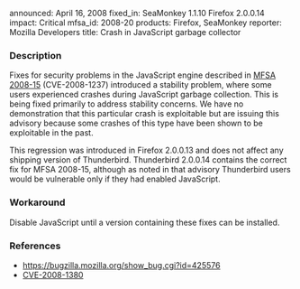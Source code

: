 announced: April 16, 2008
fixed_in: SeaMonkey 1.1.10
          Firefox 2.0.0.14
impact: Critical
mfsa_id: 2008-20
products: Firefox, SeaMonkey
reporter: Mozilla Developers
title: Crash in JavaScript garbage collector

<h3>Description</h3>

<p>Fixes for security problems in the JavaScript engine described in 
<a href="http://www.mozilla.org/security/announce/2008/mfsa2008-15.html">
MFSA 2008-15</a> (CVE-2008-1237) introduced a stability problem, where some
users experienced crashes during JavaScript garbage collection. This is being
fixed primarily to address stability concerns. We have no demonstration that
this particular crash is exploitable but are issuing this advisory because
some crashes of this type have been shown to be exploitable in the past.</p>

<p class="note">This regression was introduced in Firefox 2.0.0.13 and does
not affect any shipping version of Thunderbird. Thunderbird 2.0.0.14 contains
the correct fix for MFSA 2008-15, although as noted in that advisory
Thunderbird users would be vulnerable only if they had enabled JavaScript.
</p>

<h3>Workaround</h3>

<p>Disable JavaScript until a version containing these fixes can be installed.</p>

<h3>References</h3>

<ul>
  <li><a href="https://bugzilla.mozilla.org/show_bug.cgi?id=425576">
      https://bugzilla.mozilla.org/show_bug.cgi?id=425576</a>
  </li>

  <li><a class="ex-ref" href="http://cve.mitre.org/cgi-bin/cvename.cgi?name=CVE-2008-1380">
      CVE-2008-1380</a>
  </li>
</ul>



